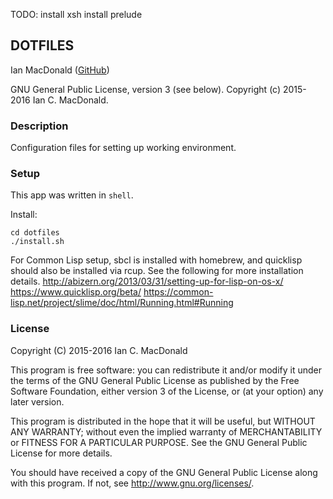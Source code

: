 TODO:
install xsh
install prelude

## DOTFILES

Ian MacDonald (<a href="https://github.com/matchbookmac" target="#">GitHub</a>)

GNU General Public License, version 3 (see below). Copyright (c) 2015-2016 Ian C. MacDonald.

### Description

Configuration files for setting up working environment.

### Setup

This app was written in `shell`.

Install:

```console
cd dotfiles
./install.sh
```

For Common Lisp setup, sbcl is installed with homebrew, and quicklisp should also be installed via rcup.
See the following for more installation details.
http://abizern.org/2013/03/31/setting-up-for-lisp-on-os-x/
https://www.quicklisp.org/beta/
https://common-lisp.net/project/slime/doc/html/Running.html#Running

### License ###
Copyright  (C)  2015-2016  Ian C. MacDonald

This program is free software: you can redistribute it and/or modify
it under the terms of the GNU General Public License as published by
the Free Software Foundation, either version 3 of the License, or
(at your option) any later version.

This program is distributed in the hope that it will be useful,
but WITHOUT ANY WARRANTY; without even the implied warranty of
MERCHANTABILITY or FITNESS FOR A PARTICULAR PURPOSE.  See the
GNU General Public License for more details.

You should have received a copy of the GNU General Public License
along with this program.  If not, see <http://www.gnu.org/licenses/>.
